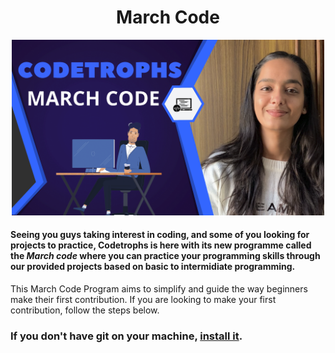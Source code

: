 <h1 align="center">March Code</h1>
<p align="center"> <img src="./image/march_code.png" alt="hello" width="500" /></p>

#### Seeing you guys taking interest in coding, and some of you looking for projects to practice, Codetrophs is here with its new programme called the *March code* where you can practice your programming skills through our provided projects based on basic to intermidiate programming.


This March Code Program aims to simplify and guide the way beginners make their first contribution. If you are looking to make your first contribution, follow the steps below.

### If you don't have git on your machine, [install it](https://help.github.com/articles/set-up-git/).
